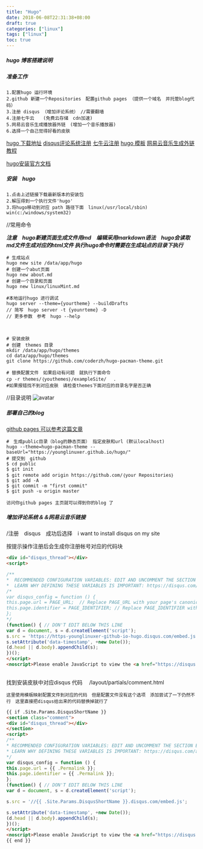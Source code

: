 ```yaml
---
title: "Hugo"
date: 2018-06-08T22:31:38+08:00
draft: true
categories: ["linux"]
tags: ["linux"]
toc: true
---
```


##### hugo 博客搭建说明

##### 准备工作
```
1.配置hugo 运行环境　
2.github 新建一个Repositories　配置github pages （提供一个域名　并托管blog代码）
3.注册 disqus （增加评论系统）　//需要翻墙
4.注册七牛云　　(免费云存储　cdn加速)
5.网易云音乐生成播放器外链　(增加一个音乐播放器)
6.选择一个自己觉得好看的皮肤
```
[hugo 下载地址](https://github.com/gohugoio/hugo/releases)
[disqus评论系统注册](https://disqus.com/profile/signup/)
[七牛云注册](https://www.qiniu.com/)
[hugo 模板](https://themes.gohugo.io/)
[网易云音乐生成外链教程](https://jingyan.baidu.com/article/d7130635dcdf6813fdf475c7.html)

[hugo安装官方文档](http://www.gohugo.org/)


##### 安装　hugo
```
1.点击上述链接下载最新版本的安装包
2.解压得到一个执行文件'hugo' 
3.将hugo移动到对应 path 路径下面　linux(/usr/local/sbin) win(c:/windows/system32)
```
//常用命令

***注意　hugo新建页面生成文件用md　编辑采用markdown语法　hugo会读取md文件生成对应的html文件 执行hugo命令时需要在生成站点的目录下执行***
```
# 生成站点
hugo new site /data/app/hugo
# 创建一个abut页面
hugo new about.md
# 创建一个目录和页面　
hugo new linux/linuxMint.md

#本地运行hugo 进行调试
hugo server --theme={yourtheme} --buildDrafts
// 简写　hugo server -t {younrteme} -D 
// 更多参数　参考　hugo --help



# 安装皮肤
# 创建　themes 目录
mkdir /data/app/hugo/themes
cd data/app/hugo/themes 
git clone https://github.com/coderzh/hugo-pacman-theme.git

# 替换配置文件　如果启动有问题　就执行下面命令
cp -r themes/｛youthemes｝/exampleSite/ 　．
#如果报错找不到对应皮肤　请检查themes下面对应的目录名字是否正确
```
//目录说明
![avatar](http://p9ym53fcj.sabkt.gdipper.com/hugo_tree)

##### 部署自己的blog 
[github pages 可以参考这篇文章](https://www.jianshu.com/p/e68fba58f75c)

```
#　生成public目录（blog的静态页面） 指定皮肤和url (默认localhost)
hugo --theme=hugo-pacman-theme --baseUrl="https://younglinuxer.github.io/hugo/" 
# 提交到　github
$ cd public
$ git init
$ git remote add origin https://github.com/｛your Repositories｝
$ git add -A
$ git commit -m "first commit"
$ git push -u origin master

访问你github pages 主页就可以得到你的blog 了 

```

##### 增加评论系统＆＆网易云音乐链接

/注册　disqus　成功后选择　i want to install disqus on my site 

按提示操作注册后会生成你注册帐号对应的代码块　

```html
<div id="disqus_thread"></div>
<script>

/**
*  RECOMMENDED CONFIGURATION VARIABLES: EDIT AND UNCOMMENT THE SECTION BELOW TO INSERT DYNAMIC VALUES FROM YOUR PLATFORM OR CMS.
*  LEARN WHY DEFINING THESE VARIABLES IS IMPORTANT: https://disqus.com/admin/universalcode/#configuration-variables*/
/*
var disqus_config = function () {
this.page.url = PAGE_URL;  // Replace PAGE_URL with your page's canonical URL variable
this.page.identifier = PAGE_IDENTIFIER; // Replace PAGE_IDENTIFIER with your page's unique identifier variable
};
*/
(function() { // DON'T EDIT BELOW THIS LINE
var d = document, s = d.createElement('script');
s.src = 'https://https-younglinuxer-github-io-hugo.disqus.com/embed.js'; //这里对应你帐号生成的js 
s.setAttribute('data-timestamp', +new Date());
(d.head || d.body).appendChild(s);
})();
</script>
<noscript>Please enable JavaScript to view the <a href="https://disqus.com/?ref_noscript">comments powered by Disqus.</a></noscript>
                            
```

找到安装皮肤中对应disqus 代码　
/layout/partials/comment.html

`这里使用模板映射配置文件到对应的代码　但是配置文件没有这个选项　添加尝试了一下仍然不行　这里直接把disqus给出来的代码替换掉就行了`

```html
{{ if .Site.Params.DisqusShortName }}
<section class="comment">
<div id="disqus_thread"></div>
</section>
<script>
/**
* RECOMMENDED CONFIGURATION VARIABLES: EDIT AND UNCOMMENT THE SECTION BELOW TO INSERT DYNAMIC VALUES FROM YOUR PLATFORM OR CMS.
* LEARN WHY DEFINING THESE VARIABLES IS IMPORTANT: https://disqus.com/admin/universalcode/#configuration-variables
*/
var disqus_config = function () {
this.page.url = {{ .Permalink }};
this.page.identifier = {{ .Permalink }};
};
(function() { // DON'T EDIT BELOW THIS LINE
var d = document, s = d.createElement('script');

s.src = '//{{ .Site.Params.DisqusShortName }}.disqus.com/embed.js';

s.setAttribute('data-timestamp', +new Date());
(d.head || d.body).appendChild(s);
})();
</script>
<noscript>Please enable JavaScript to view the <a href="https://disqus.com/?ref_noscript" rel="nofollow">comments powered by Disqus.</a></noscript>
{{ end }}

```